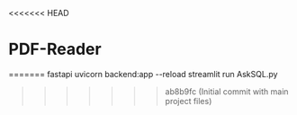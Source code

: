 <<<<<<< HEAD
# PDF-Reader
=======
fastapi uvicorn backend:app --reload
streamlit run AskSQL.py
>>>>>>> ab8b9fc (Initial commit with main project files)
